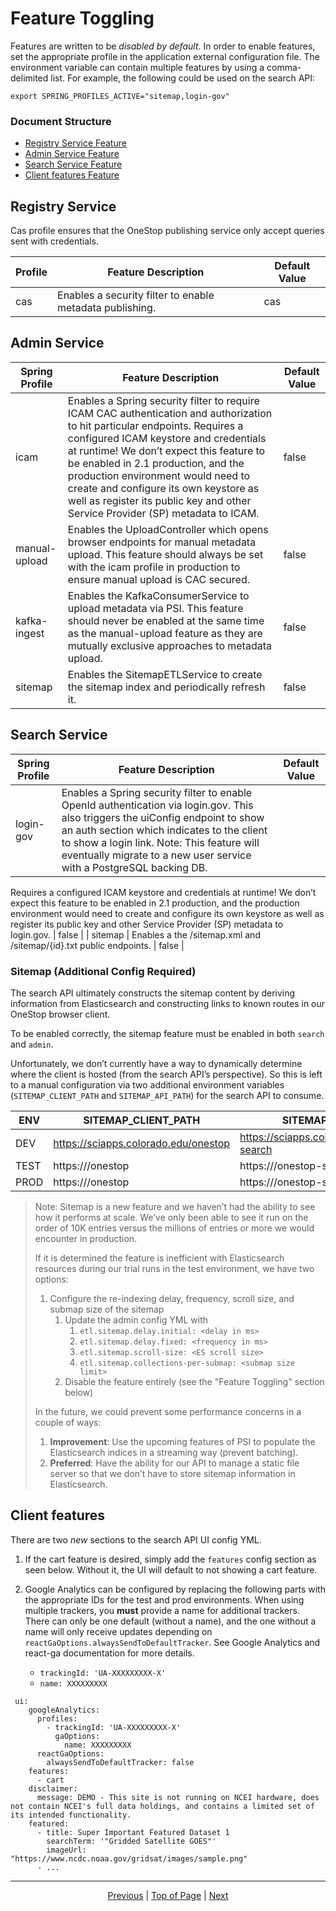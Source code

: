 # Feature Toggling
Features are written to be *disabled by default*. In order to enable features, set the appropriate profile in the application external configuration file. 
The environment variable can contain multiple features by using a comma-delimited list. For example, the following could be used on the search API:
```
export SPRING_PROFILES_ACTIVE="sitemap,login-gov"
```
### Document Structure
* [Registry Service Feature](#registry-service)
* [Admin Service Feature](#admin-service)
* [Search Service Feature](#search-service)
* [Client features Feature](#client-features)

## Registry Service 
Cas profile ensures that the OneStop publishing service only accept queries sent with credentials.  

| Profile | Feature Description | Default Value |
| --- | --- | --- |
| cas |Enables a security filter to enable metadata publishing.| cas

## Admin Service

| Spring Profile | Feature Description | Default Value |
| --- | --- | --- |
| icam | Enables a Spring security filter to require ICAM CAC authentication and authorization to hit particular endpoints. Requires a configured ICAM keystore and credentials at runtime! We don’t expect this feature to be enabled in 2.1 production, and the production environment would need to create and configure its own keystore as well as register its public key and other Service Provider (SP) metadata to ICAM. | false |
| manual-upload | Enables the UploadController which opens browser endpoints for manual metadata upload. This feature should always be set with the icam profile in production to ensure manual upload is CAC secured. | false |
| kafka-ingest | Enables the KafkaConsumerService to upload metadata via PSI. This feature should never be enabled at the same time as the manual-upload feature as they are mutually exclusive approaches to metadata upload. | false |
| sitemap | Enables the SitemapETLService to create the sitemap index and periodically refresh it. | false |

## Search Service

| Spring Profile | Feature Description | Default Value |
| --- | --- | --- |
| login-gov |Enables a Spring security filter to enable OpenId authentication via login.gov. This also triggers the uiConfig endpoint to show an auth section which indicates to the client to show a login link. Note: This feature will eventually migrate to a new user service with a PostgreSQL backing DB.

Requires a configured ICAM keystore and credentials at runtime! We don’t expect this feature to be enabled in 2.1 production, and the production environment would need to create and configure its own keystore as well as register its public key and other Service Provider (SP) metadata to login.gov. | false |
| sitemap | Enables a the /sitemap.xml and /sitemap/{id}.txt public endpoints. | false |

### Sitemap (Additional Config Required)

The search API ultimately constructs the sitemap content by deriving information from Elasticsearch and constructing links to known routes in our OneStop browser client.

To be enabled correctly, the sitemap feature must be enabled in both `search` and `admin`.

Unfortunately, we don’t currently have a way to dynamically determine where the client is hosted (from the search API’s perspective). So this is left to a manual configuration via two additional environment variables (`SITEMAP_CLIENT_PATH` and `SITEMAP_API_PATH`) for the search API to consume.


| ENV | SITEMAP_CLIENT_PATH | SITEMAP_API_PATH |
| --- | --- | --- |
| DEV | https://sciapps.colorado.edu/onestop | https://sciapps.colorado.edu/onestop-search
| TEST | https://<testClientHost>/onestop | https://<testSearchHost>/onestop-search |
| PROD | https://<prodClientHost>/onestop | https://<prodSearchHost>/onestop-search |

> Note: Sitemap is a new feature and we haven’t had the ability to see how it performs at scale. We’ve only been able to see it run on the order of 10K entries versus the millions of entries or more we would encounter in production.
>
> If it is determined the feature is inefficient with Elasticsearch resources during our trial runs in the test environment, we have two options:
> 1. Configure the re-indexing delay, frequency, scroll size, and submap size of the sitemap
>     1. Update the admin config YML with
>         1. `etl.sitemap.delay.initial: <delay in ms>`
>         1. `etl.sitemap.delay.fixed: <frequency in ms>`
>         1. `etl.sitemap.scroll-size: <ES scroll size>`
>         1. `etl.sitemap.collections-per-submap: <submap size limit>`
>     1. Disable the feature entirely (see the "Feature Toggling" section below)
>
> In the future, we could prevent some performance concerns in a couple of ways:
> 1. **Improvement**: Use the upcoming features of PSI to populate the Elasticsearch indices in a streaming way (prevent batching).
> 1. **Preferred**: Have the ability for our API to manage a static file server so that we don’t have to store sitemap information in Elasticsearch.

## Client features
There are two *new* sections to the search API UI config YML.

1. If the cart feature is desired, simply add the `features` config section as seen below. Without it, the UI will default to not showing a cart feature.

1. Google Analytics can be configured by replacing the following parts with the appropriate IDs for the test and prod environments. When using multiple trackers, you **must** provide a name for additional trackers. There can only be one default (without a name), and the one without a name will only receive updates depending on `reactGaOptions.alwaysSendToDefaultTracker`. See Google Analytics and react-ga documentation for more details.   
    - `trackingId: 'UA-XXXXXXXXX-X'`
    - `name: XXXXXXXXX`
    
```
 ui:
    googleAnalytics:
      profiles:
        - trackingId: 'UA-XXXXXXXXX-X'
          gaOptions:
            name: XXXXXXXXX
      reactGaOptions:
        alwaysSendToDefaultTracker: false
    features:
      - cart
    disclaimer:
      message: DEMO - This site is not running on NCEI hardware, does not contain NCEI's full data holdings, and contains a limited set of its intended functionality.
    featured:
      - title: Super Important Featured Dataset 1
        searchTerm: '"Gridded Satellite GOES"'
        imageUrl: "https://www.ncdc.noaa.gov/gridsat/images/sample.png"
      - ...
```

<hr>
<div align="center"><a href="/onestop/operator/deployment/v3/system-requirements">Previous</a> | <a href="#">Top of Page</a> | <a href="/onestop/operator">Next</a></div>

